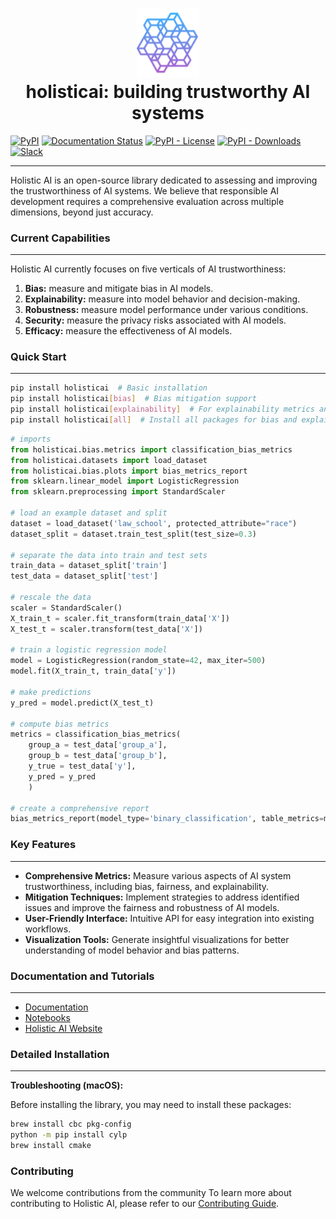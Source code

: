 <h1 align="center">
<img src="docs/source/holistic_ai.png" width="100">
<br>holisticai: building trustworthy AI systems
</h1>

[![PyPI](https://img.shields.io/pypi/v/holisticai)](https://pypi.org/project/holisticai/)
[![Documentation Status](https://readthedocs.org/projects/holisticai/badge/?version=latest)](https://holisticai.readthedocs.io/en/latest/?badge=latest)
[![PyPI - License](https://img.shields.io/github/license/holistic-ai/holisticai)](https://img.shields.io/github/license/holistic-ai/holisticai)
[![PyPI - Downloads](https://img.shields.io/pypi/dm/holisticai)](https://img.shields.io/pypi/dm/holisticai)
[![Slack](https://img.shields.io/badge/Slack-Join-blue)](https://join.slack.com/t/holisticaicommunity/shared_invite/zt-2jamouyrn-BrMfeoBZIHT8HbLzB3P9QQ)

---

Holistic AI is an open-source library dedicated to assessing and improving the trustworthiness of AI systems. We believe that responsible AI development requires a comprehensive evaluation across multiple dimensions, beyond just accuracy.

### Current Capabilities
---

Holistic AI currently focuses on five verticals of AI trustworthiness: 

1. **Bias:** measure and mitigate bias in AI models.
2. **Explainability:** measure into model behavior and decision-making.
3. **Robustness:** measure model performance under various conditions.
4. **Security:** measure the privacy risks associated with AI models.
5. **Efficacy:** measure the effectiveness of AI models.


### Quick Start
---

```bash
pip install holisticai  # Basic installation
pip install holisticai[bias]  # Bias mitigation support
pip install holisticai[explainability]  # For explainability metrics and plots
pip install holisticai[all]  # Install all packages for bias and explainability
```

```python
# imports
from holisticai.bias.metrics import classification_bias_metrics
from holisticai.datasets import load_dataset
from holisticai.bias.plots import bias_metrics_report
from sklearn.linear_model import LogisticRegression
from sklearn.preprocessing import StandardScaler

# load an example dataset and split
dataset = load_dataset('law_school', protected_attribute="race")
dataset_split = dataset.train_test_split(test_size=0.3)

# separate the data into train and test sets
train_data = dataset_split['train']
test_data = dataset_split['test']

# rescale the data
scaler = StandardScaler()
X_train_t = scaler.fit_transform(train_data['X'])
X_test_t = scaler.transform(test_data['X'])

# train a logistic regression model
model = LogisticRegression(random_state=42, max_iter=500)
model.fit(X_train_t, train_data['y'])

# make predictions
y_pred = model.predict(X_test_t)

# compute bias metrics
metrics = classification_bias_metrics(
    group_a = test_data['group_a'],
    group_b = test_data['group_b'],
    y_true = test_data['y'],
    y_pred = y_pred
    )

# create a comprehensive report
bias_metrics_report(model_type='binary_classification', table_metrics=metrics)
```

### Key Features
---

* **Comprehensive Metrics:**  Measure various aspects of AI system trustworthiness, including bias, fairness, and explainability.
* **Mitigation Techniques:** Implement strategies to address identified issues and improve the fairness and robustness of AI models.
* **User-Friendly Interface:**  Intuitive API for easy integration into existing workflows.
* **Visualization Tools:**  Generate insightful visualizations for better understanding of model behavior and bias patterns.

### Documentation and Tutorials
---

* [Documentation](https://holisticai.readthedocs.io/en/latest/)
* [Notebooks](https://github.com/holistic-ai/holisticai/tree/main/tutorials)
* [Holistic AI Website](https://holisticai.com)


### Detailed Installation
---

**Troubleshooting (macOS):**

Before installing the library, you may need to install these packages:

```bash
brew install cbc pkg-config
python -m pip install cylp
brew install cmake
```

### Contributing

We welcome contributions from the community To learn more about contributing to Holistic AI, please refer to our [Contributing Guide](CONTRIBUTING.md).
